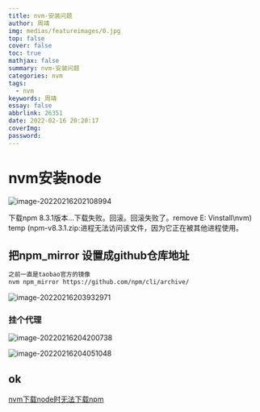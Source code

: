 ```yaml
---
title: nvm-安装问题
author: 周靖
img: medias/featureimages/0.jpg
top: false
cover: false
toc: true
mathjax: false
summary: nvm-安装问题
categories: nvm
tags:
  - nvm
keywords: 周靖
essay: false
abbrlink: 26351
date: 2022-02-16 20:20:17
coverImg:
password:
---
```


# nvm安装node

![image-20220216202108994](https://qiniuyun.code520.com.cn/images/20220216202109.png)

下载npm 8.3.1版本…下载失败。回滚。回滚失败了。remove E: Vinstall\nvm) temp (npm-v8.3.1.zip:进程无法访问该文件，因为它正在被其他进程使用。



## 把npm_mirror 设置成github仓库地址

```txt
之前一直是taobao官方的镜像
nvm npm_mirror https://github.com/npm/cli/archive/
```

![image-20220216203932971](https://qiniuyun.code520.com.cn/images/20220216203933.png)

### 挂个代理

![image-20220216204200738](https://qiniuyun.code520.com.cn/images/20220216204200.png)

![image-20220216204051048](https://qiniuyun.code520.com.cn/images/20220216204101.png)

## ok

[nvm下载node时无法下载npm](https://segmentfault.com/q/1010000016674253)
